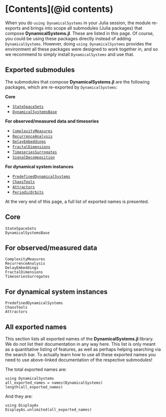 # [Contents](@id contents)

When you do `using DynamicalSystems` in your Julia session, the module
re-exports and brings into scope all submodules (Julia packages) that compose **DynamicalSystems.jl**. These are listed in this page.
Of course, you could be using these packages directly instead of adding `DynamicalSystems`.
However, doing `using DynamicalSystems` provides the environment all these packages were designed to work together in, and so we recommend to simply install `DynamicalSystems` and use that.

## Exported submodules

The submodules that compose **DynamicalSystems.jl** are the following packages, which are re-exported by `DynamicalSystems`:

**Core**
- [`StateSpaceSets`](@ref)
- [`DynamicalSystemsBase`](@ref)

**For observed/measured data and timeseries**
- [`ComplexityMeasures`](@ref)
- [`RecurrenceAnalysis`](@ref)
- [`DelayEmbeddings`](@ref)
- [`FractalDimensions`](@ref)
- [`TimeseriesSurrogates`](@ref)
- [`SignalDecomposition`](@ref)

**For dynamical system instances**
- [`PredefinedDynamicalSystems`](@ref)
- [`ChaosTools`](@ref)
- [`Attractors`](@ref)
- [`PeriodicOrbits`](@ref)

At the very end of this page, a full list of exported names is presented.


## Core

```@docs
StateSpaceSets
DynamicalSystemsBase
```

## For observed/measured data

```@docs
ComplexityMeasures
RecurrenceAnalysis
DelayEmbeddings
FractalDimensions
TimeseriesSurrogates
```

## For dynamical system instances

```@docs
PredefinedDynamicalSystems
ChaosTools
Attractors
```

## All exported names

This section lists all exported names of the **DynamicalSystems.jl** library. We do not list their documentation in any way here. This list is only meant as a quantitative listing of features, as well as perhaps helping searching via the search bar. To actually learn how to use all these exported names you need to use above-linked documentation of the respective submodules!

The total exported names are:

```@example MAIN
using DynamicalSystems
all_exported_names = names(DynamicalSystems)
length(all_exported_names)
```

And they are:

```@example MAIN
using DisplayAs
DisplayAs.unlimited(all_exported_names)
```